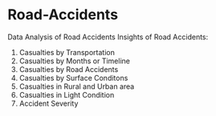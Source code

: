 # Road-Accidents
Data Analysis of Road Accidents
Insights of Road Accidents:
1. Casualties by Transportation
2. Casualties by Months or Timeline
3. Casualties by Road Accidents
4.  Casualties by Surface Conditons
5. Casualties in Rural and Urban area
6. Casualties in Light Condition
7.  Accident Severity
